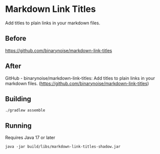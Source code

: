 # Markdown Link Titles

Add titles to plain links in your markdown files.

## Before

https://github.com/binarynoise/markdown-link-titles

## After

GitHub - binarynoise/markdown-link-titles: Add titles to plain links in your markdown files. (<https://github.com/binarynoise/markdown-link-titles>)

## Building

```
./gradlew assemble
```

## Running

Requires Java 17 or later

```
java -jar build/libs/markdown-link-titles-shadow.jar
```

